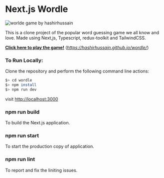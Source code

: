 # Next.js Wordle

<img src="https://github.com/HashirHussain/wordle/assets/5574091/0524c3f0-410f-4eb2-b265-99e216b7ae4d" alt="worlde game by hashirhussain"/>

This is a clone project of the popular word guessing game we all know and love. Made using Next,js, Typescript, redux-toolkit and TailwindCSS.

[**Click here to play the game!**](https://hashirhussain.github.io/wordle/) (_https://hashirhussain.github.io/wordle/_)

### To Run Locally:

Clone the repository and perform the following command line actions:

```bash
$> cd wordle
$> npm install
$> npm run dev
```

visit [http://localhost:3000](http://localhost:3000/)

### npm run build

To build the Next.js application.

### npm run start

To start the production copy of application.

### npm run lint

To report and fix the liniting issues.



